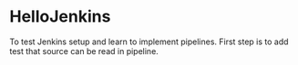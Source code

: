 # HelloJenkins
To test Jenkins setup and learn to implement pipelines. 
First step is to add test that source can be read in pipeline.
